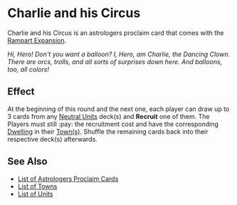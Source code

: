 # Charlie and his Circus

Charlie and his Circus is an astrologers proclaim card that comes with the [Rampart Expansion](../content.md).

*Hi, Hero! Don't you want a balloon? I, Hero, am Charlie, the Dancing Clown. There are orcs, trolls, and all sorts of surprises down here. And balloons, too, all colors!*


## Effect

At the beginning of this round and the next one, each player can draw up to 3 cards from any [Neutral Units](../units.md#neutral) deck(s) and **Recruit** one of them. The Players must still :pay: the recruitment cost and have the corresponding [Dwelling](../towns.md) in their [Town(s)](../towns.md). Shuffle the remaining cards back into their respective deck(s) afterwards.


## See Also

- [List of Astrologers Proclaim Cards](../astrologers_proclaim.md)
- [List of Towns](../towns.md)
- [List of Units](../units.md)
